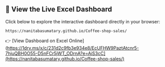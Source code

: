 ## 📎 View the Live Excel Dashboard

Click below to explore the interactive dashboard directly in your browser:

    https://nanitabasumatary.github.io/Coffee-shop-sales/

👉 [View Dashboard on Excel Online](https://1drv.ms/x/c/231d2c9fb3e934e8/EcUFHW9PaztAtcnr5-7hjuQBH0O55-D5nFCr5jWT_ODrnA?e=AiS3cC](https://nanitabasumatary.github.io/Coffee-shop-sales/)



